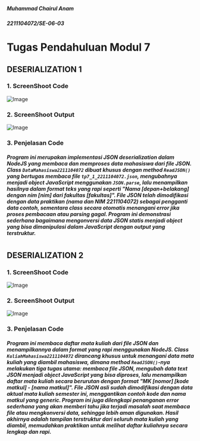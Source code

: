 ##### Muhammad Chairul Anam
##### 2211104072/SE-06-03

# Tugas Pendahuluan Modul 7
## DESERIALIZATION 1
### 1. ScreenShoot Code
![Image](https://github.com/user-attachments/assets/383671fb-f96c-4f46-ade0-57973b9c4141)
### 2. ScreenShoot Output
![Image](https://github.com/user-attachments/assets/548975d6-c8c8-4e97-b1bb-3287d08d06bc)
### 3. Penjelasan Code
##### Program ini merupakan implementasi JSON deserialization dalam NodeJS yang membaca dan memproses data mahasiswa dari file JSON. Class `DataMahasiswa2211104072` dibuat khusus dengan method `ReadJSON()` yang bertugas membaca file `tp7_1_2211104072.json`, mengubahnya menjadi object JavaScript menggunakan `JSON.parse`, lalu menampilkan hasilnya dalam format teks yang rapi seperti "Nama [depan+belakang] dengan nim [nim] dari fakultas [fakultas]". File JSON telah dimodifikasi dengan data praktikan (nama dan NIM 2211104072) sebagai pengganti data contoh, sementara class secara otomatis menangani error jika proses pembacaan atau parsing gagal. Program ini demonstrasi sederhana bagaimana mengonversi data JSON statis menjadi object yang bisa dimanipulasi dalam JavaScript dengan output yang terstruktur.
# 
## DESERIALIZATION 2
### 1. ScreenShoot Code
![Image](https://github.com/user-attachments/assets/a19ac77d-cdaa-4105-9a0a-bc34ca4dbb2d)
### 2. ScreenShoot Output
![Image](https://github.com/user-attachments/assets/7f5e6125-218d-4732-b825-55e1b58f43e5)
### 3. Penjelasan Code
##### Program ini membaca daftar mata kuliah dari file JSON dan menampilkannya dalam format yang rapi menggunakan NodeJS. Class `KuliahMahasiswa2211104072` dirancang khusus untuk menangani data mata kuliah yang diambil mahasiswa, dimana method `ReadJSON()`-nya melakukan tiga tugas utama: membaca file JSON, mengubah data text JSON menjadi object JavaScript yang bisa diproses, lalu menampilkan daftar mata kuliah secara berurutan dengan format "MK [nomor] [kode matkul] - [nama matkul]". File JSON asli sudah dimodifikasi dengan data aktual mata kuliah semester ini, menggantikan contoh kode dan nama matkul yang generic. Program ini juga dilengkapi penanganan error sederhana yang akan memberi tahu jika terjadi masalah saat membaca file atau mengkonversi data, sehingga lebih aman digunakan. Hasil akhirnya adalah tampilan terstruktur dari seluruh mata kuliah yang diambil, memudahkan praktikan untuk melihat daftar kuliahnya secara lengkap dan rapi.
